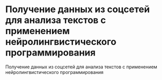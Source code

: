 # Получение данных из соцсетей для анализа текстов с применением нейролингвистического программирования
Получение данных из соцсетей для анализа текстов с применением нейролингвистического программирования

